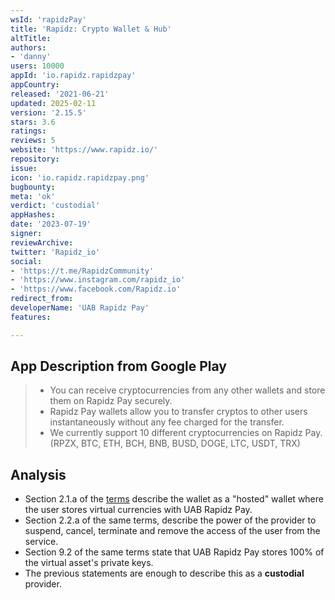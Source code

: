 ```yaml
---
wsId: 'rapidzPay'
title: 'Rapidz: Crypto Wallet & Hub'
altTitle: 
authors:
- 'danny'
users: 10000
appId: 'io.rapidz.rapidzpay'
appCountry: 
released: '2021-06-21'
updated: 2025-02-11
version: '2.15.5'
stars: 3.6
ratings: 
reviews: 5
website: 'https://www.rapidz.io/'
repository: 
issue: 
icon: 'io.rapidz.rapidzpay.png'
bugbounty: 
meta: 'ok'
verdict: 'custodial'
appHashes: 
date: '2023-07-19'
signer: 
reviewArchive: 
twitter: 'Rapidz_io'
social:
- 'https://t.me/RapidzCommunity'
- 'https://www.instagram.com/rapidz_io'
- 'https://www.facebook.com/Rapidz.io'
redirect_from: 
developerName: 'UAB Rapidz Pay'
features: 

---
```


## App Description from Google Play

> - You can receive cryptocurrencies from any other wallets and store them on Rapidz Pay securely.
> - Rapidz Pay wallets allow you to transfer cryptos to other users instantaneously without any fee charged for the transfer.
> - We currently support 10 different cryptocurrencies on Rapidz Pay. (RPZX, BTC, ETH, BCH, BNB, BUSD, DOGE, LTC, USDT, TRX)

## Analysis 

- Section 2.1.a of the [terms](https://www.rapidz.io/termsandconditions/) describe the wallet as a "hosted" wallet where the user stores virtual currencies with UAB Rapidz Pay.
- Section 2.2.a of the same terms, describe the power of the provider to suspend, cancel, terminate and remove the access of the user from the service. 
- Section 9.2 of the same terms state that UAB Rapidz Pay stores 100% of the virtual asset's private keys.
- The previous statements are enough to describe this as a **custodial** provider.
